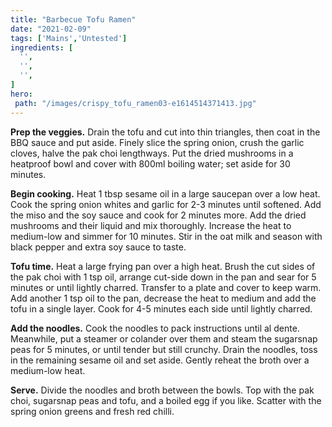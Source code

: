 ```yaml
---
title: "Barbecue Tofu Ramen"
date: "2021-02-09"
tags: ['Mains','Untested']
ingredients: [
  '',
  '',
  '',
]
hero: 
 path: "/images/crispy_tofu_ramen03-e1614514371413.jpg"
---
```


**Prep the veggies.** Drain the tofu and cut into thin triangles, then coat in the BBQ sauce and put aside. Finely slice the spring onion, crush the garlic cloves, halve the pak choi lengthways. Put the dried mushrooms in a heatproof bowl and cover with 800ml boiling water; set aside for 30 minutes.

**Begin cooking.** Heat 1 tbsp sesame oil in a large saucepan over a low heat. Cook the spring onion whites and garlic for 2-3 minutes until softened. Add the miso and the soy sauce and cook for 2 minutes more. Add the dried mushrooms and their liquid and mix thoroughly. Increase the heat to medium-low and simmer for 10 minutes. Stir in the oat milk and season with black pepper and extra soy sauce to taste.

**Tofu time.** Heat a large frying pan over a high heat. Brush the cut sides of the pak choi with 1 tsp oil, arrange cut-side down in the pan and sear for 5 minutes or until lightly charred. Transfer to a plate and cover to keep warm. Add another 1 tsp oil to the pan, decrease the heat to medium and add the tofu in a single layer. Cook for 4-5 minutes each side until lightly charred.

**Add the noodles.** Cook the noodles to pack instructions until al dente. Meanwhile, put a steamer or colander over them and steam the sugarsnap peas for 5 minutes, or until tender but still crunchy. Drain the noodles, toss in the remaining sesame oil and set aside. Gently reheat the broth over a medium-low heat.

**Serve.** Divide the noodles and broth between the bowls. Top with the pak choi, sugarsnap peas and tofu, and a boiled egg if you like. Scatter with the spring onion greens and fresh red chilli.
